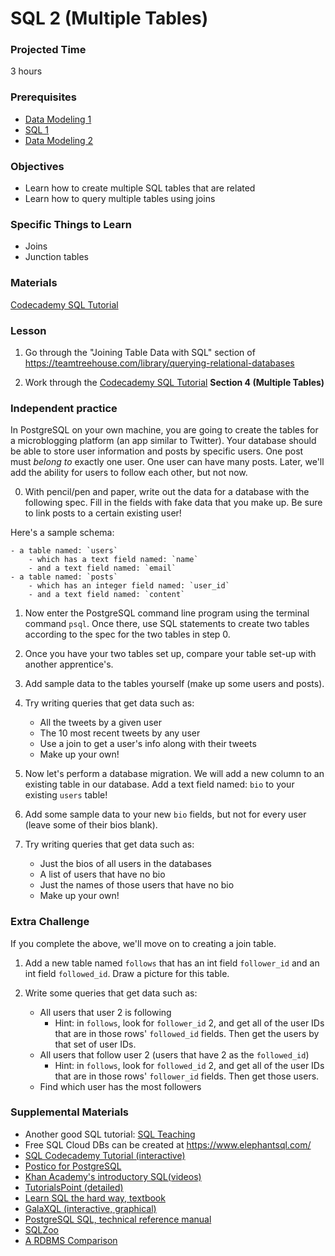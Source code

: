 # SQL 2 (Multiple Tables)

### Projected Time

3 hours

### Prerequisites

- [Data Modeling 1](./data-modeling-1.md)
- [SQL 1](./sql-1.md)
- [Data Modeling 2](./data-modeling-2.md)

### Objectives

- Learn how to create multiple SQL tables that are related
- Learn how to query multiple tables using joins

### Specific Things to Learn

- Joins
- Junction tables

### Materials

[Codecademy SQL Tutorial](https://www.codecademy.com/learn/learn-sql)

### Lesson

1. Go through the "Joining Table Data with SQL" section of https://teamtreehouse.com/library/querying-relational-databases

2. Work through the [Codecademy SQL Tutorial](https://www.codecademy.com/learn/learn-sql) **Section 4 (Multiple Tables)**

### Independent practice

In PostgreSQL on your own machine, you are going to create the tables for a microblogging platform (an app similar to Twitter). Your database should be able to store user information and posts by specific users. One post must _belong to_ exactly one user. One user can have many posts. Later, we'll add the ability for users to follow each other, but not now.

0. With pencil/pen and paper, write out the data for a database with the following spec. Fill in the fields with fake data that you make up. Be sure to link posts to a certain existing user!

Here's a sample schema:

    - a table named: `users`
        - which has a text field named: `name`
        - and a text field named: `email`
    - a table named: `posts`
        - which has an integer field named: `user_id`
        - and a text field named: `content`

1. Now enter the PostgreSQL command line program using the terminal command `psql`. Once there, use SQL statements to create two tables according to the spec for the two tables in step 0.

1.  Once you have your two tables set up, compare your table set-up with another apprentice's.

1.  Add sample data to the tables yourself (make up some users and posts).

1.  Try writing queries that get data such as:

    - All the tweets by a given user
    - The 10 most recent tweets by any user
    - Use a join to get a user's info along with their tweets
    - Make up your own!

1.  Now let's perform a database migration. We will add a new column to an existing table in our database. Add a text field named: `bio` to your existing `users` table!

1.  Add some sample data to your new `bio` fields, but not for every user (leave some of their bios blank).

1.  Try writing queries that get data such as:
    - Just the bios of all users in the databases
    - A list of users that have no bio
    - Just the names of those users that have no bio
    - Make up your own!

### Extra Challenge

If you complete the above, we'll move on to creating a join table.

1. Add a new table named `follows` that has an int field `follower_id` and an int field `followed_id`. Draw a picture for this table.

2. Write some queries that get data such as:
   - All users that user 2 is following
     - Hint: in `follows`, look for `follower_id` 2, and get all of the user IDs that are in those rows' `followed_id` fields. Then get the users by that set of user IDs.
   - All users that follow user 2 (users that have 2 as the `followed_id`)
     - Hint: in `follows`, look for `followed_id` 2, and get all of the user IDs that are in those rows' `follower_id` fields. Then get those users.
   - Find which user has the most followers

### Supplemental Materials

- Another good SQL tutorial: [SQL Teaching](https://www.sqlteaching.com)
- Free SQL Cloud DBs can be created at https://www.elephantsql.com/
- [SQL Codecademy Tutorial (interactive)](https://www.codecademy.com/learn/learn-sql)
- [Postico for PostgreSQL](https://eggerapps.at/postico/)
- [Khan Academy's introductory SQL(videos)](https://www.khanacademy.org/computing/computer-programming/sql/sql-basics/v/welcome-to-sql)
- [TutorialsPoint (detailed)](https://www.tutorialspoint.com/sql/)
- [Learn SQL the hard way, textbook](https://learncodethehardway.org/sql/)
- [GalaXQL (interactive, graphical)](http://sol.gfxile.net/galaxql.html)
- [PostgreSQL SQL, technical reference manual](https://www.postgresql.org/docs/current/static/sql.html)
- [SQLZoo](https://sqlzoo.net/wiki/SQL_Tutorial)
- [A RDBMS Comparison](https://www.digitalocean.com/community/tutorials/sqlite-vs-mysql-vs-postgresql-a-comparison-of-relational-database-management-systems)
